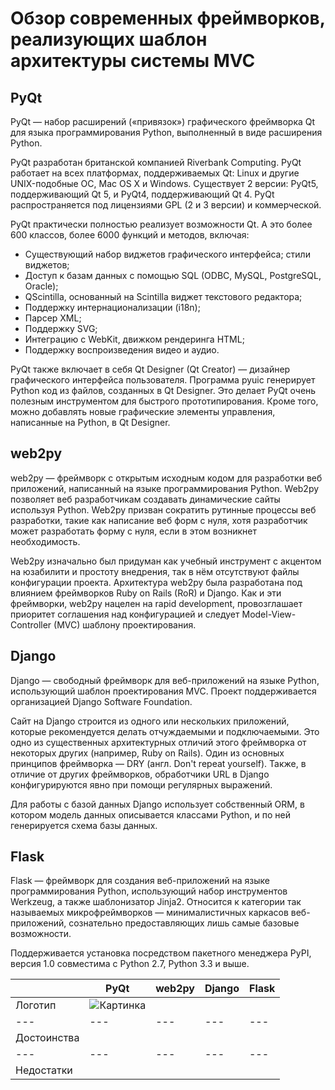 # Обзор современных фреймворков, реализующих шаблон архитектуры системы MVC

## PyQt

PyQt — набор расширений («привязок») графического фреймворка Qt для языка программирования Python, выполненный в виде расширения Python.

PyQt разработан британской компанией Riverbank Computing. PyQt работает на всех платформах, поддерживаемых Qt: Linux и другие UNIX-подобные ОС, Mac OS X и Windows. Существует 2 версии: PyQt5, поддерживающий Qt 5, и PyQt4, поддерживающий Qt 4. PyQt распространяется под лицензиями GPL (2 и 3 версии) и коммерческой.

PyQt практически полностью реализует возможности Qt. А это более 600 классов, более 6000 функций и методов, включая:
* Существующий набор виджетов графического интерфейса;
стили виджетов;
* Доступ к базам данных с помощью SQL (ODBC, MySQL, PostgreSQL, Oracle);
* QScintilla, основанный на Scintilla виджет текстового редактора;
* Поддержку интернационализации (i18n);
* Парсер XML;
* Поддержку SVG;
* Интеграцию с WebKit, движком рендеринга HTML;
* Поддержку воспроизведения видео и аудио.

PyQt также включает в себя Qt Designer (Qt Creator) — дизайнер графического интерфейса пользователя. Программа pyuic генерирует Python код из файлов, созданных в Qt Designer. Это делает PyQt очень полезным инструментом для быстрого прототипирования. Кроме того, можно добавлять новые графические элементы управления, написанные на Python, в Qt Designer.

## web2py

web2py — фреймворк с открытым исходным кодом для разработки веб приложений, написанный на языке программирования Python. Web2py позволяет веб разработчикам создавать динамические сайты используя Python. Web2py призван сократить рутинные процессы веб разработки, такие как написание веб форм с нуля, хотя разработчик может разработать форму с нуля, если в этом возникнет необходимость.

Web2py изначально был придуман как учебный инструмент с акцентом на юзабилити и простоту внедрения, так в нём отсутствуют файлы конфигурации проекта. Архитектура web2py была разработана под влиянием фреймворков Ruby on Rails (RoR) и Django. Как и эти фреймворки, web2py нацелен на rapid development, провозглашает приоритет соглашения над конфигурацией и следует Model-View-Controller (MVC) шаблону проектирования.

## Django

Django — свободный фреймворк для веб-приложений на языке Python, использующий шаблон проектирования MVC. Проект поддерживается организацией Django Software Foundation.

Сайт на Django строится из одного или нескольких приложений, которые рекомендуется делать отчуждаемыми и подключаемыми. Это одно из существенных архитектурных отличий этого фреймворка от некоторых других (например, Ruby on Rails). Один из основных принципов фреймворка — DRY (англ. Don't repeat yourself). Также, в отличие от других фреймворков, обработчики URL в Django конфигурируются явно при помощи регулярных выражений.

Для работы с базой данных Django использует собственный ORM, в котором модель данных описывается классами Python, и по ней генерируется схема базы данных.


## Flask
Flask — фреймворк для создания веб-приложений на языке программирования Python, использующий набор инструментов Werkzeug, а также шаблонизатор Jinja2. Относится к категории так называемых микрофреймворков — минималистичных каркасов веб-приложений, сознательно предоставляющих лишь самые базовые возможности.

Поддерживается установка посредством пакетного менеджера PyPI, версия 1.0 совместима с Python 2.7, Python 3.3 и выше.


|   | PyQt | web2py | Django | Flask |
|---|---|---|---|---|
|Логотип | ![Картинка](https://upload.wikimedia.org/wikipedia/commons/thumb/e/e6/Python_and_Qt.svg/1200px-Python_and_Qt.svg.png) |   |   |   |
|---|---|---|---|---|
| Достоинства |   |   |   |   |
|---|---|---|---|---|
| Недостатки |   |   |   |   |
